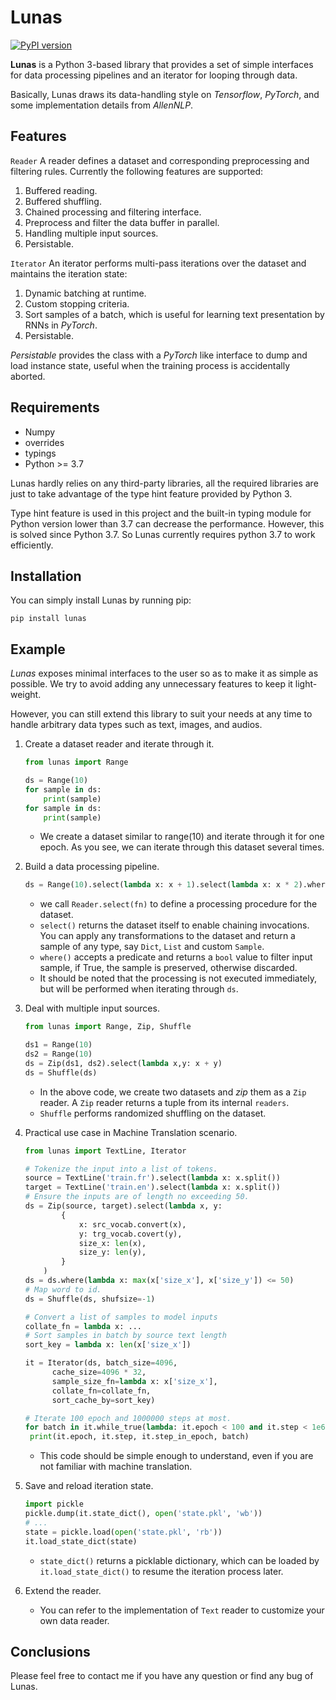 
# Lunas

[![PyPI version](https://img.shields.io/badge/pypi-v0.3.0-limegreen.svg)](https://github.com/pluiez/lunas)

**Lunas** is a Python 3-based library that provides a set of simple interfaces for data processing pipelines and an iterator for looping through data.

Basically, Lunas draws its data-handling style on *Tensorflow*, *PyTorch*, and some implementation details from *AllenNLP*.

## Features

`Reader` A reader defines a dataset and corresponding preprocessing and filtering rules. Currently the following features are supported:

1. Buffered reading.
2. Buffered shuffling.
3. Chained processing and filtering interface.
4. Preprocess and filter the data buffer in parallel.
5. Handling multiple input sources.
6. Persistable.

`Iterator` An iterator performs multi-pass iterations over the dataset and maintains the iteration state:

1. Dynamic batching at runtime.
2. Custom stopping criteria.
3. Sort samples of a batch, which is useful for learning text presentation by RNNs in *PyTorch*.
4. Persistable.

*Persistable* provides the class with a *PyTorch* like interface to dump and load instance state, useful when the training process is accidentally aborted.

## Requirements

- Numpy
- overrides
- typings
- Python >= 3.7

Lunas hardly relies on any third-party libraries, all the required libraries are just
to take advantage of the type hint feature provided by Python 3.

Type hint feature is used in this project and the built-in typing module for Python version lower than 3.7 can decrease the performance. However, this is solved since Python 3.7. So Lunas currently requires python 3.7 to work efficiently.

## Installation

You can simply install Lunas by running pip:

```
pip install lunas
```

## Example

*Lunas* exposes minimal interfaces to the user so as to make it as simple as possible. We try to avoid adding any unnecessary features to keep it light-weight.

However, you can still extend this library to suit your needs at any time to handle arbitrary data types such as text, images, and audios.

1. Create a dataset reader and iterate through it.

   ```python
   from lunas import Range

   ds = Range(10)
   for sample in ds:
       print(sample)
   for sample in ds:
       print(sample)
   ```

   - We create a dataset similar to range(10) and iterate through it for one epoch.
   As you see, we can iterate through this dataset several times.

2. Build a data processing pipeline.

   ```python
   ds = Range(10).select(lambda x: x + 1).select(lambda x: x * 2).where(lambda x: x % 2 == 0)
   ```

   - we call `Reader.select(fn)` to define a processing procedure for the dataset.
   - `select()` returns the dataset itself to enable chaining invocations. You can apply any transformations to the dataset and return a sample of any type, say `Dict`, `List` and custom `Sample`.
   - `where()` accepts a predicate and returns a `bool` value to filter input sample, if True, the sample is preserved, otherwise discarded.
   - It should be noted that the processing is not executed immediately, but will be performed when iterating through `ds`.

3. Deal with multiple input sources.

   ```python
   from lunas import Range, Zip, Shuffle

   ds1 = Range(10)
   ds2 = Range(10)
   ds = Zip(ds1, ds2).select(lambda x,y: x + y)
   ds = Shuffle(ds)
   ```

   - In the above code, we create two datasets and *zip* them as a `Zip` reader. A `Zip` reader returns a tuple from its internal `readers`.
   - `Shuffle` performs randomized shuffling on the dataset.

4. Practical use case in Machine Translation scenario.

   ```python
   from lunas import TextLine, Iterator

   # Tokenize the input into a list of tokens.
   source = TextLine('train.fr').select(lambda x: x.split())
   target = TextLine('train.en').select(lambda x: x.split()) 
   # Ensure the inputs are of length no exceeding 50.
   ds = Zip(source, target).select(lambda x, y: 
		   {
			   x: src_vocab.convert(x),
			   y: trg_vocab.covert(y),
			   size_x: len(x),
			   size_y: len(y),
		   }
	   )
   ds = ds.where(lambda x: max(x['size_x'], x['size_y']) <= 50)
   # Map word to id.
   ds = Shuffle(ds, shufsize=-1)

   # Convert a list of samples to model inputs
   collate_fn = lambda x: ...
   # Sort samples in batch by source text length
   sort_key = lambda x: len(x['size_x'])

   it = Iterator(ds, batch_size=4096, 
	     cache_size=4096 * 32, 
	     sample_size_fn=lambda x: x['size_x'], 
	     collate_fn=collate_fn, 
	     sort_cache_by=sort_key)

   # Iterate 100 epoch and 1000000 steps at most.
   for batch in it.while_true(lambda: it.epoch < 100 and it.step < 1e6):
   	print(it.epoch, it.step, it.step_in_epoch, batch)

   ```

   - This code should be simple enough to understand, even if you are not familiar with machine translation.

2. Save and reload iteration state.

   ```python
   import pickle
   pickle.dump(it.state_dict(), open('state.pkl', 'wb'))
   # ...
   state = pickle.load(open('state.pkl', 'rb'))
   it.load_state_dict(state)
   ```

   - `state_dict()` returns a picklable dictionary, which can be loaded by `it.load_state_dict()` to resume the iteration process later.

3. Extend the reader.

   - You can refer to the implementation of `Text` reader to customize your own data reader.

## Conclusions

Please feel free to contact me if you have any question or find any bug of Lunas.